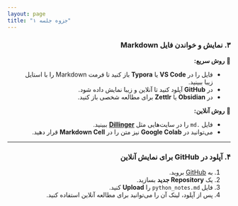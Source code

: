 ```yaml
---
layout: page
title: "جزوه جلسه ۱"
---
```


<div dir="rtl">

### **۳. نمایش و خواندن فایل Markdown**
🔹 **روش سریع:**  
- فایل را در **VS Code** یا **Typora** باز کنید تا فرمت Markdown را با استایل زیبا ببینید.  
- در **GitHub** آپلود کنید تا آنلاین و زیبا نمایش داده شود.  
- در **Obsidian** یا **Zettlr** برای مطالعه شخصی باز کنید.  

🔹 **روش آنلاین:**  
- فایل `.md` را در سایت‌هایی مثل **[Dillinger](https://dillinger.io/)** ببینید.  
- می‌توانید در **Google Colab** نیز متن را در **Markdown Cell** قرار دهید.

---

### **۴. آپلود در GitHub برای نمایش آنلاین**
1. به [GitHub](https://github.com/) بروید.
2. یک **Repository جدید** بسازید.
3. فایل `python_notes.md` را **Upload** کنید.
4. پس از آپلود، لینک آن را می‌توانید برای مطالعه آنلاین استفاده کنید.

</div>
